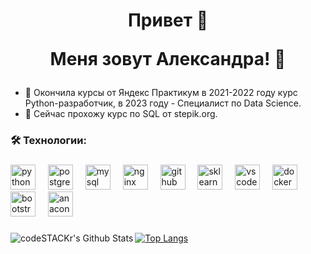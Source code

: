 
### 
<h1 align="center">Привет 👋

Меня зовут Александра! 🙋
### 


- 🔭 Окончила курсы от Яндекс Практикум в 2021-2022 году курс Python-разработчик, в 2023 году - Специалист по Data Science.
- 🌱 Сейчас прохожу курс по SQL от stepik.org.


<h3 align="left">🛠 Технологии:</h3>

###

<div align="left">

 
  <img src="https://skillicons.dev/icons?i=py" height="40" alt="python logo"  />
  <img width="12" />
  <img src="https://skillicons.dev/icons?i=postgres" height="40" alt="postgresql logo"  />
      <img width="12" />
  <img src="https://skillicons.dev/icons?i=mysql" height="40" alt="mysql logo"  />
    <img width="12" />
      <img src="https://skillicons.dev/icons?i=nginx" height="40" alt="nginx logo"  />
    <img width="12" />
  <img src="https://skillicons.dev/icons?i=github" height="40" alt="github logo"  />
      <img width="12" />
  <img src="https://skillicons.dev/icons?i=sklearn" height="40" alt="sklearn logo"  />
        <img width="12" />
  <img src="https://skillicons.dev/icons?i=vscode" height="40" alt="vscode logo"  />
      <img width="12" />
  <img src="https://skillicons.dev/icons?i=docker" height="40" alt="docker logo"  />
        <img width="12" />
  <img src="https://skillicons.dev/icons?i=bootstrap" height="40" alt="bootstrap logo"  />
          <img width="12" />
  <img src="https://skillicons.dev/icons?i=anaconda" height="40" alt="anaconda logo"  />
</div>

###

<img align="left" alt="codeSTACKr's Github Stats" src="https://github-readme-stats.vercel.app/api?username=Alexandra1624&show_icons=true&hide_border=true" />

[![Top Langs](https://github-readme-stats.vercel.app/api/top-langs/?username=Alexandra1624&hide=jupyter,css,scss,html,c,makefile,dockerfile,shell,cmake)](https://github.com/anuraghazra/github-readme-stats)

[yandex]: https://yandex.ru/
[twitter]: https://twitter.com/ru_opa
[linkedin]: https://www.linkedin.com/in/opa-oz/
[instagram]: https://www.instagram.com/opa_oz/
